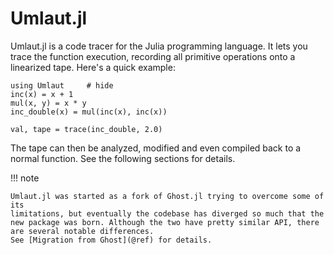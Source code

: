 # Umlaut.jl

Umlaut.jl is a code tracer for the Julia programming language. It lets you trace the function execution, recording all primitive operations onto a linearized tape. Here's a quick example:


```@example
using Umlaut     # hide
inc(x) = x + 1
mul(x, y) = x * y
inc_double(x) = mul(inc(x), inc(x))

val, tape = trace(inc_double, 2.0)
```
The tape can then be analyzed, modified and even compiled back to a normal function. See the following sections for details.

!!! note

    Umlaut.jl was started as a fork of Ghost.jl trying to overcome some of its
    limitations, but eventually the codebase has diverged so much that the new package was born. Although the two have pretty similar API, there are several notable differences.
    See [Migration from Ghost](@ref) for details.